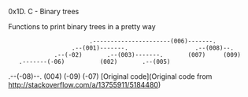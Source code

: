 0x1D. C - Binary trees

Functions to print binary trees in a pretty way

                           .----------------------(006)-------.
                      .--(001)-------.                   .--(008)--.
                 .--(-02)       .--(003)-------.       (007)     (009)
       .-------(-06)          (002)       .--(005)
  .--(-08)--.                           (004)
(-09)     (-07)
[Original code](Original code from http://stackoverflow.com/a/13755911/5184480)

